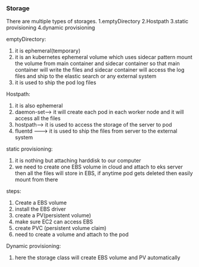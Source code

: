 ### Storage  ######

There are multiple types of storages.
1.emptyDirectory
2.Hostpath
3.static provisioning
4.dynamic provisioning

emptyDirectory:

1. it is ephemeral(temporary)
2. it is an kubernetes ephemeral volume which uses sidecar pattern mount the volume from main container and sidecar container   so that main container will write the files and sidecar container will access the log files and ship to the elastic search or any external system
3.  it is used to ship the pod log files 

Hostpath:
1. it is also ephemeral
2. daemon-set--> it will create each pod in each worker node and it will access all the files
3. hostpath--> it is used to access the storage of the server to pod
4. fluentd ---> it is used to ship the files from server to the external system

static provisioning:
1. it is nothing but attaching harddisk to our computer
2. we need to create one EBS volume in cloud and attach to eks server then all the files will store in EBS, if anytime pod gets deleted then easily mount from there

steps:
1. Create a EBS volume
2. install the EBS driver
3. create a PV(persistent volume)
4. make sure EC2 can access EBS
5. create PVC (persistent volume claim)
6. need to create a volume and attach to the pod


Dynamic provisioning:
1. here the storage class will create EBS volume and PV automatically